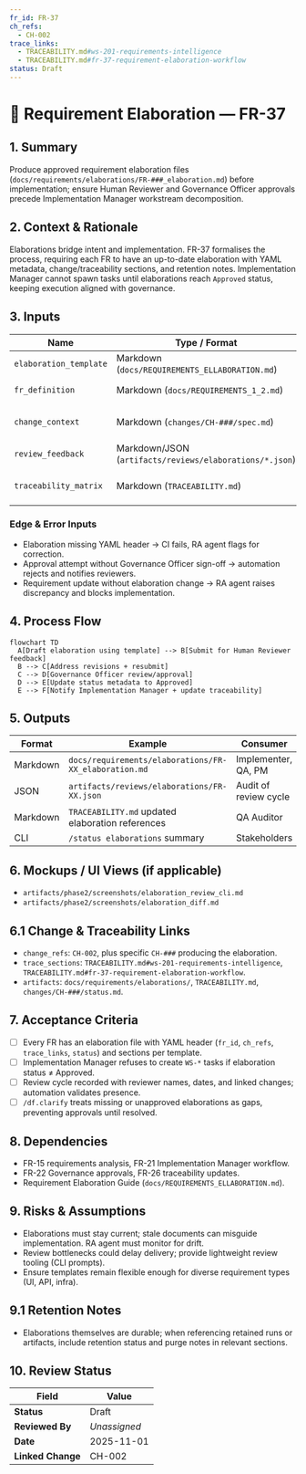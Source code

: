 ```yaml
---
fr_id: FR-37
ch_refs:
  - CH-002
trace_links:
  - TRACEABILITY.md#ws-201-requirements-intelligence
  - TRACEABILITY.md#fr-37-requirement-elaboration-workflow
status: Draft
---
```


# 🧩 Requirement Elaboration — FR-37

## 1. Summary
Produce approved requirement elaboration files (`docs/requirements/elaborations/FR-###_elaboration.md`) before implementation; ensure Human Reviewer and Governance Officer approvals precede Implementation Manager workstream decomposition.

## 2. Context & Rationale
Elaborations bridge intent and implementation. FR-37 formalises the process, requiring each FR to have an up-to-date elaboration with YAML metadata, change/traceability sections, and retention notes. Implementation Manager cannot spawn tasks until elaborations reach `Approved` status, keeping execution aligned with governance.

## 3. Inputs
| Name | Type / Format | Example | Notes |
|------|----------------|---------|-------|
| `elaboration_template` | Markdown (`docs/REQUIREMENTS_ELLABORATION.md`) | Standard structure | Guides creation. |
| `fr_definition` | Markdown (`docs/REQUIREMENTS_1_2.md`) | Requirement description | Primary content. |
| `change_context` | Markdown (`changes/CH-###/spec.md`) | Source change | Links elaboration to change. |
| `review_feedback` | Markdown/JSON (`artifacts/reviews/elaborations/*.json`) | Review notes | Drives revisions. |
| `traceability_matrix` | Markdown (`TRACEABILITY.md`) | Ensures linkage | Updated post-approval. |

### Edge & Error Inputs
- Elaboration missing YAML header → CI fails, RA agent flags for correction.
- Approval attempt without Governance Officer sign-off → automation rejects and notifies reviewers.
- Requirement update without elaboration change → RA agent raises discrepancy and blocks implementation.

## 4. Process Flow
```mermaid
flowchart TD
  A[Draft elaboration using template] --> B[Submit for Human Reviewer feedback]
  B --> C[Address revisions + resubmit]
  C --> D[Governance Officer review/approval]
  D --> E[Update status metadata to Approved]
  E --> F[Notify Implementation Manager + update traceability]
```

## 5. Outputs
| Format | Example | Consumer |
|--------|---------|----------|
| Markdown | `docs/requirements/elaborations/FR-XX_elaboration.md` | Implementer, QA, PM |
| JSON | `artifacts/reviews/elaborations/FR-XX.json` | Audit of review cycle |
| Markdown | `TRACEABILITY.md` updated elaboration references | QA Auditor |
| CLI | `/status elaborations` summary | Stakeholders |

## 6. Mockups / UI Views (if applicable)
- `artifacts/phase2/screenshots/elaboration_review_cli.md`
- `artifacts/phase2/screenshots/elaboration_diff.md`

## 6.1 Change & Traceability Links
- `change_refs`: `CH-002`, plus specific `CH-###` producing the elaboration.
- `trace_sections`: `TRACEABILITY.md#ws-201-requirements-intelligence`, `TRACEABILITY.md#fr-37-requirement-elaboration-workflow`.
- `artifacts`: `docs/requirements/elaborations/`, `TRACEABILITY.md`, `changes/CH-###/status.md`.

## 7. Acceptance Criteria
* [ ] Every FR has an elaboration file with YAML header (`fr_id`, `ch_refs`, `trace_links`, `status`) and sections per template.
* [ ] Implementation Manager refuses to create `WS-*` tasks if elaboration status ≠ Approved.
* [ ] Review cycle recorded with reviewer names, dates, and linked changes; automation validates presence.
* [ ] `/df.clarify` treats missing or unapproved elaborations as gaps, preventing approvals until resolved.

## 8. Dependencies
- FR-15 requirements analysis, FR-21 Implementation Manager workflow.
- FR-22 Governance approvals, FR-26 traceability updates.
- Requirement Elaboration Guide (`docs/REQUIREMENTS_ELLABORATION.md`).

## 9. Risks & Assumptions
- Elaborations must stay current; stale documents can misguide implementation. RA agent must monitor for drift.
- Review bottlenecks could delay delivery; provide lightweight review tooling (CLI prompts).
- Ensure templates remain flexible enough for diverse requirement types (UI, API, infra).

## 9.1 Retention Notes
- Elaborations themselves are durable; when referencing retained runs or artifacts, include retention status and purge notes in relevant sections.

## 10. Review Status
| Field | Value |
|-------|-------|
| **Status** | Draft |
| **Reviewed By** | _Unassigned_ |
| **Date** | 2025-11-01 |
| **Linked Change** | CH-002 |

